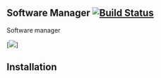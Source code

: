 Software Manager [![Build Status](https://travis-ci.org/loonghao/software_manager.png)](https://travis-ci.org/loonghao/software_manager)
----------------
Software manager

[![](https://github.com/loonghao/software_manager/blob/master/software_manager/resources/screen.png)]


Installation
------------

